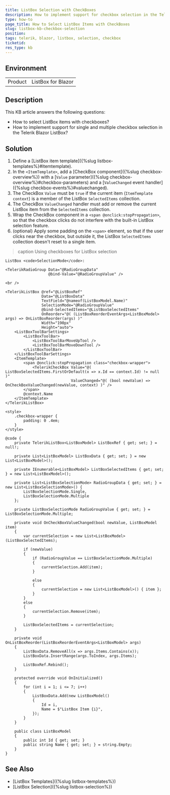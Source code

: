 ```yaml
---
title: ListBox Selection with CheckBoxes
description: How to implement support for checkbox selection in the Telerik Blazor ListBox component.
type: how-to
page_title: How to Select ListBox Items with CheckBoxes
slug: listbox-kb-checkbox-selection
position: 
tags: telerik, blazor, listbox, selection, checkbox
ticketid: 
res_type: kb
---
```


## Environment

<table>
    <tbody>
        <tr>
            <td>Product</td>
            <td>ListBox for Blazor</td>
        </tr>
    </tbody>
</table>


## Description

This KB article answers the following questions:

* How to select ListBox items with checkboxes?
* How to implement support for single and multiple checkbox selection in the Telerik Blazor ListBox?


## Solution

1. Define a [ListBox item template]({%slug listbox-templates%}#itemtemplate).
1. In the `<ItemTemplate>`, add a [CheckBox component]({%slug checkbox-overview%}) with a [`Value` parameter]({%slug checkbox-overview%}#checkbox-parameters) and a [`ValueChanged` event handler]({%slug checkbox-events%}#valuechanged).
1. The CheckBox `Value` must be `true` if the current item (`ItemTemplate` `context`) is a member of the ListBox `SelectedItems` collection.
1. The CheckBox `ValueChanged` handler must add or remove the current ListBox item from the `SelectedItems` collection.
1. Wrap the CheckBox component in a `<span @onclick:stopPropagation>`, so that the checkbox clicks do not interfere with the built-in ListBox selection feature.
1. (optional) Apply some padding on the `<span>` element, so that if the user clicks near the checkbox, but outside it, the ListBox `SelectedItems` collection doesn't reset to a single item.

>caption Using checkboxes for ListBox selection

````CSHTML
ListBox <code>SelectionMode</code>:

<TelerikRadioGroup Data="@RadioGroupData"
                   @bind-Value="@RadioGroupValue" />

<br />

<TelerikListBox @ref="@ListBoxRef"
                Data="@ListBoxData"
                TextField="@nameof(ListBoxModel.Name)"
                SelectionMode="@RadioGroupValue"
                @bind-SelectedItems="@ListBoxSelectedItems"
                OnReorder="@( (ListBoxReorderEventArgs<ListBoxModel> args) => OnListBoxReorder(args) )"
                Width="190px"
                Height="auto">
    <ListBoxToolBarSettings>
        <ListBoxToolBar>
            <ListBoxToolBarMoveUpTool />
            <ListBoxToolBarMoveDownTool />
        </ListBoxToolBar>
    </ListBoxToolBarSettings>
    <ItemTemplate>
        <span @onclick:stopPropagation class="checkbox-wrapper">
            <TelerikCheckBox Value="@( ListBoxSelectedItems.FirstOrDefault(x => x.Id == context.Id) != null )"
                             ValueChanged="@( (bool newValue) => OnCheckBoxValueChanged(newValue, context) )" />
        </span>
        @context.Name
    </ItemTemplate>
</TelerikListBox>

<style>
    .checkbox-wrapper {
        padding: 0 .4em;
    }
</style>

@code {
    private TelerikListBox<ListBoxModel> ListBoxRef { get; set; } = null!;

    private List<ListBoxModel> ListBoxData { get; set; } = new List<ListBoxModel>();

    private IEnumerable<ListBoxModel> ListBoxSelectedItems { get; set; } = new List<ListBoxModel>();

    private List<ListBoxSelectionMode> RadioGroupData { get; set; } = new List<ListBoxSelectionMode>() {
        ListBoxSelectionMode.Single,
        ListBoxSelectionMode.Multiple
    };

    private ListBoxSelectionMode RadioGroupValue { get; set; } = ListBoxSelectionMode.Multiple;

    private void OnCheckBoxValueChanged(bool newValue, ListBoxModel item)
    {
        var currentSelection = new List<ListBoxModel>(ListBoxSelectedItems);

        if (newValue)
        {
            if (RadioGroupValue == ListBoxSelectionMode.Multiple)
            {
                currentSelection.Add(item);
            }

            else
            {
                currentSelection = new List<ListBoxModel>() { item };
            }
        }
        else
        {
            currentSelection.Remove(item);
        }

        ListBoxSelectedItems = currentSelection;
    }

    private void OnListBoxReorder(ListBoxReorderEventArgs<ListBoxModel> args)
    {
        ListBoxData.RemoveAll(x => args.Items.Contains(x));
        ListBoxData.InsertRange(args.ToIndex, args.Items);

        ListBoxRef.Rebind();
    }

    protected override void OnInitialized()
    {
        for (int i = 1; i <= 7; i++)
        {
            ListBoxData.Add(new ListBoxModel()
            {
                Id = i,
                Name = $"ListBox Item {i}",
            });
        }
    }

    public class ListBoxModel
    {
        public int Id { get; set; }
        public string Name { get; set; } = string.Empty;
    }
}
````

## See Also

* [ListBox Templates]({%slug listbox-templates%})
* [ListBox Selection]({%slug listbox-selection%})
